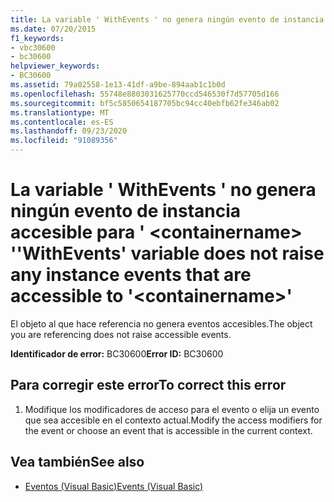 ```yaml
---
title: La variable ' WithEvents ' no genera ningún evento de instancia accesible para ' <containername> '
ms.date: 07/20/2015
f1_keywords:
- vbc30600
- bc30600
helpviewer_keywords:
- BC30600
ms.assetid: 79a02558-1e13-41df-a9be-894aab1c1b0d
ms.openlocfilehash: 55748e8803031625770ccd546530f7d57705d166
ms.sourcegitcommit: bf5c5850654187705bc94cc40ebfb62fe346ab02
ms.translationtype: MT
ms.contentlocale: es-ES
ms.lasthandoff: 09/23/2020
ms.locfileid: "91089356"
---
```

# <a name="withevents-variable-does-not-raise-any-instance-events-that-are-accessible-to-containername"></a><span data-ttu-id="ca0c8-102">La variable ' WithEvents ' no genera ningún evento de instancia accesible para ' \<containername> '</span><span class="sxs-lookup"><span data-stu-id="ca0c8-102">'WithEvents' variable does not raise any instance events that are accessible to '\<containername>'</span></span>

<span data-ttu-id="ca0c8-103">El objeto al que hace referencia no genera eventos accesibles.</span><span class="sxs-lookup"><span data-stu-id="ca0c8-103">The object you are referencing does not raise accessible events.</span></span>  
  
 <span data-ttu-id="ca0c8-104">**Identificador de error:** BC30600</span><span class="sxs-lookup"><span data-stu-id="ca0c8-104">**Error ID:** BC30600</span></span>  
  
## <a name="to-correct-this-error"></a><span data-ttu-id="ca0c8-105">Para corregir este error</span><span class="sxs-lookup"><span data-stu-id="ca0c8-105">To correct this error</span></span>  
  
1. <span data-ttu-id="ca0c8-106">Modifique los modificadores de acceso para el evento o elija un evento que sea accesible en el contexto actual.</span><span class="sxs-lookup"><span data-stu-id="ca0c8-106">Modify the access modifiers for the event or choose an event that is accessible in the current context.</span></span>  
  
## <a name="see-also"></a><span data-ttu-id="ca0c8-107">Vea también</span><span class="sxs-lookup"><span data-stu-id="ca0c8-107">See also</span></span>

- [<span data-ttu-id="ca0c8-108">Eventos (Visual Basic)</span><span class="sxs-lookup"><span data-stu-id="ca0c8-108">Events (Visual Basic)</span></span>](../programming-guide/language-features/events/index.md)
